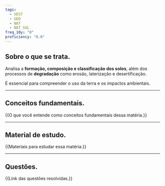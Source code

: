 ```yaml
---
tags:
  - VEST
  - GEO
  - NAT
  - NAT_SOL
freq_10y: "0"
proficiency: "0.0"
---
```

## Sobre o que se trata.

Analisa a **formação, composição e classificação dos solos**, além dos processos de **degradação** como erosão, laterização e desertificação.

É essencial para compreender o uso da terra e os impactos ambientais.

--- 
## Conceitos fundamentais.

{{O que você entende como conceitos fundamentais dessa matéria.}}

---
## Material de estudo.

{{Materiais para estudar essa matéria.}}

--- 
## Questões.

{{Link das questões resolvidas.}}